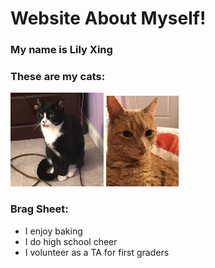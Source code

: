 # Website About Myself!

### My name is Lily Xing

### These are my cats:

![Pepper](Pepper.png)  ![Jack](Jack.png)

### Brag Sheet:

*   I enjoy baking
*   I do high school cheer
*   I volunteer as a TA for first graders
